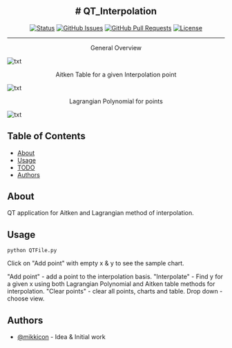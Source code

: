 
<h2 align="center"># QT_Interpolation</h2>

<!--<p align="center">
  <a href="" rel="noopener">
 <img width=200px height=200px src="https://i.imgur.com/6wj0hh6.jpg" alt="Project logo"></a>
</p>-->


<div align="center">

[![Status](https://img.shields.io/badge/status-active-success.svg)]()
[![GitHub Issues](https://img.shields.io/github/issues/Mikkicon/POStasker.svg)](https://github.com/Mikkicon/POStasker/issues)
[![GitHub Pull Requests](https://img.shields.io/github/issues-pr/Mikkicon/POStasker.svg)](https://github.com/Mikkicon/POStasker/pulls)
[![License](https://img.shields.io/badge/license-MIT-blue.svg)](/LICENSE)

</div>

---

<div align="center">General Overview</div>

![txt](https://github.com/Mikkicon/QT_Interpolation/blob/master/media/Aitken%20Chart%20with%20dropdown.png)

<div align="center">Aitken Table for a given Interpolation point</div>

![txt](https://github.com/Mikkicon/QT_Interpolation/blob/master/media/Aitken%20Table.png)

<div align="center">Lagrangian Polynomial for points</div>

![txt](https://github.com/Mikkicon/QT_Interpolation/blob/master/media/Lagrangian%20Polynomial%20Chart.png)

## Table of Contents

- [About](#about)
- [Usage](#usage)
- [TODO](../TODO.md)
- [Authors](#authors)

## About <a name = "about"></a>

QT application for Aitken and Lagrangian method of interpolation.


## Usage <a name="usage"></a>

```
python QTFile.py
```
Click on "Add point" with empty x & y to see the sample chart.

"Add point" - add a point to the interpolation basis.
"Interpolate" - Find y for a given x using both Lagrangian Polynomial and Aitken table methods for interpolation.
"Clear points" - clear all points, charts and table.
Drop down - choose view.

## Authors <a name = "authors"></a>

- [@mikkicon](https://github.com/Mikkicon) - Idea & Initial work
